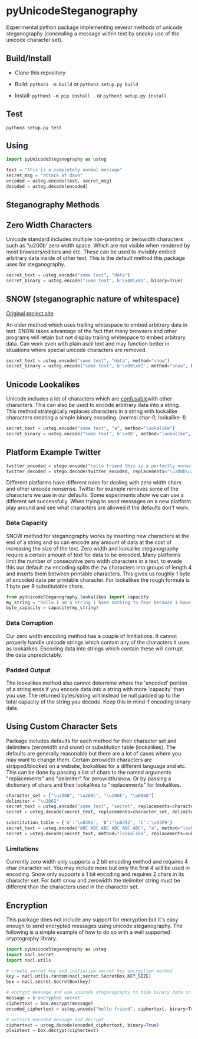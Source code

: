 # pyUnicodeSteganography

Experimental python package implementing several methods of unicode steganography (concealing
a message within text by sneaky use of the unicode character set).

## Build/Install

- Clone this repository

- Build: `python3 -m build`  or  `python3 setup.py build`

- Install: `python3 -m pip install .`  or  `python3 setup.py install`

## Test

`python3 setup.py test`

## Using 

```python
import pyUnicodeSteganography as usteg

text = "this is a completely normal message"
secret_msg = "attack at dawn"
encoded = usteg.encode(text, secret_msg)
decoded = usteg.decode(encoded)
```

## Steganography Methods

## Zero Width Characters

Unicode standard includes multiple non-printing or zerowidth characters such as '\u200b' zero
width space. Which are not visible when rendered by most browsers/editors and etc. These can 
be used to invisibly embed arbitrary data inside of other text. This is the default method 
this package uses for steganography.

```python
secret_text = usteg.encode("some text", "data")
secret_binary = usteg.encode("some text", b'\x00\x01', binary=True)
```

## SNOW (steganographic nature of whitespace)

[Original project site](http://darkside.com.au/snow/)

An older method which uses trailing whitespace to embed arbitrary data in text. SNOW takes
advantage of the fact that many browsers and other programs will retain but not display trailing
whitespace to embed arbitrary data. Can work even with plain ascii text and may function better 
in situations where special unicode characters are removed. 

```python
secret_text = usteg.encode("some text", "data", method="snow")
secret_binary = usteg.encode("some text", b'\x00\x01', method="snow", binary=True)
```

## Unicode Lookalikes 

Unicode includes a lot of characters which are [confusable](https://util.unicode.org/UnicodeJsps/confusables.jsp?a=a&r=None)with other characters. This can also be used to encode arbitrary data into a
string. This method strategically replaces characters in a string with lookalike characters creating a simple binary encoding. (normal char-0, lookalike-1) 

```python
secret_text = usteg.encode("some text", "a", method="lookalike")
secret_binary = usteg.encode("some text", b'\x00', method="lookalike", binary=True)
```

## Platform Example Twitter

```python
twitter_encoded = stego.encode("hello friend this is a perfectly normal conversation", "attack at dawn", replacements="\u200b\u200c\u200d\u2060")
twitter_decoded = stego.decode(twitter_encoded, replacements="\u200b\u200c\u200d\u2060")
```

Different platforms have different rules for dealing with zero width chars and other unicode nonsense. Twitter for example removes some of the characters we use in our defaults. Some experiments 
show we can use a different set successfully. When trying to send messages on a new platform 
play around and see what characters are allowed if the defaults don't work. 


### Data Capacity 

SNOW method for steganography works by inserting new characters at the end of a string and so 
can encode any amount of data at the cost of increasing the size of the text. Zero width and lookalike steganography require a certain amount of text for data to be encoded. Many platforms limit the number 
of consecutive zero width characters in a text, to evade this our default zw encoding splits the zw 
characters into groups of length 4 and inserts them between printable characters. This gives us roughly 
1 byte of encoded data per printable character. For lookalikes the rough formula is 1 byte per 8 substitutable chars.

```python
from pyUnicodeSteganography.lookalikes import capacity 
my_string = "hello I am a string I have nothing to fear because I have nothing to hide"
byte_capacity = capacity(my_string)
```

### Data Corruption 

Our zero width encoding method has a couple of limitiations. It cannot properly handle unicode strings 
which contain any of the characters it uses as lookalikes. Encoding data into strings which contain 
these will corrupt the data unpredictably. 

### Padded Output

The lookalikes method also cannot determine where the 'encoded' portion of a 
string ends if you encode data into a string with more 'capacity' than you use. The returned bytes/string will instead be null padded up to the total capacity of the string you decode. Keep this 
in mind if encoding binary data. 

## Using Custom Character Sets

Package includes defaults for each method for their character set and delimiters (zerowidth and snow) or substitution table
(lookalikes). The defaults are generally reasonable but there are a lot of cases where you may want to change them. Certain 
zerowidth characters are stripped/blocked on a website, lookalikes for a different language and etc. This can be done by 
passing a list of chars to the named arguments "replacements" and "delimiter" for zerowidth/snow. Or by passing a dictionary
of chars and their lookalikes to "replacements" for lookalikes.

```python
character_set = ["\u200B", "\u200C", "\u200E", "\u0000"]
delimiter = "\u2062"
secret_text = usteg.encode("some text", "secret", replacements=character_set, delimiter=delimiter)
secret = usteg.decode(secret_text, replacements=character_set, delimiter=delimiter)
```

```python
substitution_table = {'A':'\u0391', 'B':'\u0392', 'C':'\u03F9'}
secret_text = usteg.encode("ABC ABC ABC ABC ABC ABC", "a", method="lookalike", replacements=substitution_table)
secret = usteg.decode(secret_text, method="lookalike", replacements=substitution_table)
```
### Limitations 

Currently zero width only supports a 2 bit encoding method and requires 4 char character set. You may include more but only
the first 4 will be used in encoding. Snow only supports a 1 bit encoding and requires 2 chars in its character set. For both snow and zerowidth the delimiter string must be different than the characters used in the character set. 

## Encryption

This package does not include any support for encryption but it's easy enough to send encrypted messages using 
unicode steganography. The following is a simple example of how to do so with a well supported cryptography library. 

```python
import pyUnicodeSteganography as usteg
import nacl.secret
import nacl.utils 

# create secret key and initialize secret key encryption method
key = nacl.utils.random(nacl.secret.SecretBox.KEY_SIZE)
box = nacl.secret.SecretBox(key)

# encrypt message and use unicode steganography to hide binary data in text
message = b'encrypted secret'
ciphertext = box.encrypt(message)
encoded_ciphertext = usteg.encode("hello friend", ciphertext, binary=True)

# extract encoded message and decrypt 
ciphertext = usteg.decode(encoded_ciphertext, binary=True)
plaintext = box.decrypt(ciphertext)
```